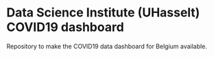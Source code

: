 # Data Science Institute (UHasselt) COVID19 dashboard

Repository to make the COVID19 data dashboard for Belgium available.
